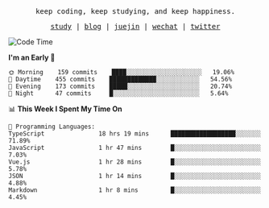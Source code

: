 <p align="center">
  <samp>
    <span>keep coding, keep studying, and keep happiness.</span>
  </samp>
</p>

<p align="center">
  <samp>
    <a href="https://github.com/ouduidui/fe-study">study</a> |
    <a href="https://ouduidui.cn">blog</a>  |
    <a href="https://juejin.cn/user/4309700183594366">juejin</a> |
    <a href="https://user-images.githubusercontent.com/54696834/165071004-6509e3f2-90c3-448c-9d92-3da42b0c2021.jpeg">wechat</a> |
    <a href="https://twitter.com/ouduidui">twitter</a>
  </samp>
</p>

<!--START_SECTION:waka-->
![Code Time](http://img.shields.io/badge/Code%20Time-0%20secs-blue)

**I'm an Early 🐤** 

```text
🌞 Morning    159 commits    ████░░░░░░░░░░░░░░░░░░░░░   19.06% 
🌆 Daytime    455 commits    █████████████░░░░░░░░░░░░   54.56% 
🌃 Evening    173 commits    █████░░░░░░░░░░░░░░░░░░░░   20.74% 
🌙 Night      47 commits     █░░░░░░░░░░░░░░░░░░░░░░░░   5.64%

```


📊 **This Week I Spent My Time On** 

```text
💬 Programming Languages: 
TypeScript               18 hrs 19 mins      ██████████████████░░░░░░░   71.89% 
JavaScript               1 hr 47 mins        █░░░░░░░░░░░░░░░░░░░░░░░░   7.03% 
Vue.js                   1 hr 28 mins        █░░░░░░░░░░░░░░░░░░░░░░░░   5.78% 
JSON                     1 hr 14 mins        █░░░░░░░░░░░░░░░░░░░░░░░░   4.88% 
Markdown                 1 hr 8 mins         █░░░░░░░░░░░░░░░░░░░░░░░░   4.45%

```


<!--END_SECTION:waka-->
